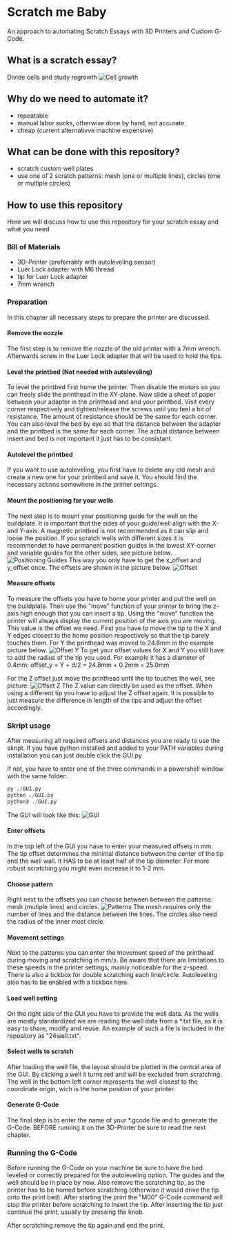 # Scratch me Baby

An approach to automating Scratch Essays with 3D Printers and Custom G-Code.

## What is a scratch essay?

Divide cells and study regrowth
![Cell growth](https://cytosmart.com/sites/default/files/inline-images/wound-healing-assay-fig-1.jpeg)

## Why do we need to automate it?

- repeatable
- manual labor sucks, otherwise done by hand, not accurate
- cheap (current alternativve machine expensive)

## What can be done with this repository?
- scratch custom well plates
- use one of 2 scratch patterns: mesh (one or multiple lines), circles (one or multiple circles)

## How to use this repository
Here we will discuss how to use this repository for your scratch essay and what you need

### Bill of Materials
- 3D-Printer (preferrably with autoleveling sensor)
- Luer Lock adapter with M6 thread
- tip for Luer Lock adapter
- 7mm wrench

### Preparation
In this chapter all necessary steps to prepare the printer are discussed.

#### Remove the nozzle
The first step is to remove the nozzle of the old printer with a 7mm wrench. Afterwards screw in the Luer Lock adapter that will be used to hold the tips.

#### Level the printbed (Not needed with autoleveling)
To level the printbed first home the printer. Then disable the motors so you can freely slide the printhead in the XY-plane.
Now slide a sheet of paper between your adapter in the printhead and and your printbed. Visit every corner respectively and tighten/release the screws until you feel a bit of resistance.
The amount of resistance should be the same for each corner. You can also level the bed by eye so that the distance between the adapter and the printbed is the same for each corner.
The actual distance between insert and bed is not important it just has to be consistant.

#### Autolevel the printbed
If you want to use autoleveling, you first have to delete any old mesh and create a new one for your printbed and save it. You should find the necessary actions somewhere in the printer settings.

#### Mount the positioning for your wells
The next step is to mount your positioning guide for the well on the buildplate. It is important that the sides of your guide/well align with the X- and Y-axis. A magnetic printbed is not recommended as it can slip and loose the position.
If you scratch wells with different sizes it is recommendet to have permanent position guides in the lowest XY-corner and variable guides for the other sides, see picture below.
![Positioning Guides](pictures/guide.png)
This way you only have to get the x_offset and y_offset once. The offsets are shown in the picture below.
![Offset](pictures/offset.png)

#### Measure offsets
To measure the offsets you have to home your printer and put the well on the buildplate. Then use the "move" function of your printer to bring the z-axis high enough that you can insert a tip.
Using the "move" function the printer will always display the current position of the axis you are moving. This value is the offset we need.
First you have to move the tip to the X and Y edges closest to the home position respectively so that the tip barely touches them. For Y the printhead was moved to 24.8mm in the example picture below.
![Offset Y](pictures/offset_y.png)
To get your offset values for X and Y you still have to add the radius of the tip you used. For example it has a diameter of 0.4mm: offset_y = Y + d/2 = 24.8mm + 0.2mm = 25.0mm

For the Z offset just move the printhead until the tip touches the well, see picture:
![Offset Z](pictures/offset_z.png)
The Z value can directly be used as the offset. When using a different tip you have to adjust the Z offset again. It is possible to just measure the difference in length of the tips and adjust the offset accordingly.



### Skript usage
After measuring all required offsets and distances you are ready to use the skript. If you have python installed and added to your PATH variables during installation you can just double click the GUI.py

If not, you have to enter one of the three commands in a powershell window with the same folder:

~~~python
py ./GUI.py
python ./GUI.py
python3 ./GUI.py
~~~

The GUI will look like this: 
![GUI](pictures/GUI.png)

#### Enter offsets
In the top left of the GUI you have to enter your measured offsets in mm. The tip offset determines the minimal distance between the center of the tip and the well wall. It HAS to be at least half of the tip diameter. For more robust scratching you might even increase it to 1-2 mm.

#### Choose pattern
Right next to the offsets you can choose between between the patterns: mesh (mutiple lines) and circles.
![Patterns](pictures/pattern.png)
The mesh requires only the number of lines and the distance between the lines. The circles also need the radius of the inner most circle.

#### Movement settings
Next to the patterns you can enter the movement speed of the printhead during moving and scratching in mm/s. Be aware that there are limitations to these speeds in the printer settings, mainly noticeable for the z-speed. There is also a tickbox for double scratching each line/circle. Autoleveling also has to be enabled with a tickbox here.

#### Load well setting
On the right side of the GUI you have to provide the well data. As the wells are mostly standardized we are reading the well data from a *.txt file, as it is easy to share, modify and reuse. An example of such a file is included in the repository as "24well.txt".

#### Select wells to scratch
After loading the well file, the layout should be plotted in the central area of the GUI. By clicking a well it turns red and will be excluded from scratching. The well in the bottom left corner represents the well closest to the coordinate origin, wich is the home position of your printer.

#### Generate G-Code
The final step is to enter the name of your *.gcode file and to generate the G-Code. BEFORE running it on the 3D-Printer be sure to read the next chapter.

### Running the G-Code
Before running the G-Code on your machine be sure to have the bed leveled or correctly prepared for the autoleveling option. The guides and the well should be in place by now. Also remove the scratching tip, as the printer has to be homed before scratching (otherwise it would drive the tip onto the print bed). After starting the print the "M00" G-Code command will stop the printer before scratching to insert the tip. After inserting the tip just continue the print, usually by pressing the knob.

After scratching remove the tip again and end the print.
